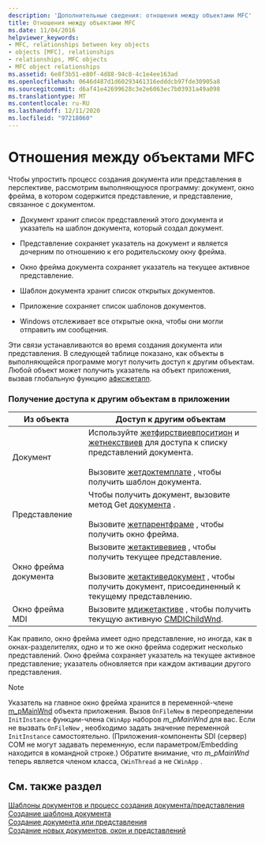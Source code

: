 ```yaml
---
description: 'Дополнительные сведения: отношения между объектами MFC'
title: Отношения между объектами MFC
ms.date: 11/04/2016
helpviewer_keywords:
- MFC, relationships between key objects
- objects [MFC], relationships
- relationships, MFC objects
- MFC object relationships
ms.assetid: 6e8f3b51-e80f-4d88-94c8-4c1e4ee163ad
ms.openlocfilehash: 0646d487d1d60293461316edddcb97fde30905a8
ms.sourcegitcommit: d6af41e42699628c3e2e6063ec7b03931a49a098
ms.translationtype: MT
ms.contentlocale: ru-RU
ms.lasthandoff: 12/11/2020
ms.locfileid: "97218060"
---
```

# <a name="relationships-among-mfc-objects"></a>Отношения между объектами MFC

Чтобы упростить процесс создания документа или представления в перспективе, рассмотрим выполняющуюся программу: документ, окно фрейма, в котором содержится представление, и представление, связанное с документом.

- Документ хранит список представлений этого документа и указатель на шаблон документа, который создал документ.

- Представление сохраняет указатель на документ и является дочерним по отношению к его родительскому окну фрейма.

- Окно фрейма документа сохраняет указатель на текущее активное представление.

- Шаблон документа хранит список открытых документов.

- Приложение сохраняет список шаблонов документов.

- Windows отслеживает все открытые окна, чтобы они могли отправить им сообщения.

Эти связи устанавливаются во время создания документа или представления. В следующей таблице показано, как объекты в выполняющейся программе могут получить доступ к другим объектам. Любой объект может получить указатель на объект приложения, вызвав глобальную функцию [афксжетапп](../mfc/reference/application-information-and-management.md#afxgetapp).

### <a name="gaining-access-to-other-objects-in-your-application"></a>Получение доступа к другим объектам в приложении

|Из объекта|Доступ к другим объектам|
|-----------------|---------------------------------|
|Документ|Используйте [жетфирствиевпоситион](../mfc/reference/cdocument-class.md#getfirstviewposition) и [жетнекствиев](../mfc/reference/cdocument-class.md#getnextview) для доступа к списку представлений документа.<br /><br /> Вызовите [жетдоктемплате](../mfc/reference/cdocument-class.md#getdoctemplate) , чтобы получить шаблон документа.|
|Представление|Чтобы получить документ, вызовите метод Get [документа](../mfc/reference/cview-class.md#getdocument) .<br /><br /> Вызовите [жетпарентфраме](../mfc/reference/cwnd-class.md#getparentframe) , чтобы получить окно фрейма.|
|Окно фрейма документа|Вызовите [жетактивевиев](../mfc/reference/cframewnd-class.md#getactiveview) , чтобы получить текущее представление.<br /><br /> Вызовите [жетактиведокумент](../mfc/reference/cframewnd-class.md#getactivedocument) , чтобы получить документ, присоединенный к текущему представлению.|
|Окно фрейма MDI|Вызовите [мдижетактиве](../mfc/reference/cmdiframewnd-class.md#mdigetactive) , чтобы получить текущую активную [CMDIChildWnd](../mfc/reference/cmdichildwnd-class.md).|

Как правило, окно фрейма имеет одно представление, но иногда, как в окнах-разделителях, одно и то же окно фрейма содержит несколько представлений. Окно фрейма сохраняет указатель на текущее активное представление; указатель обновляется при каждом активации другого представления.

> [!NOTE]
> Указатель на главное окно фрейма хранится в переменной-члене [m_pMainWnd](../mfc/reference/cwinthread-class.md#m_pmainwnd) объекта приложения. Вызов `OnFileNew` в переопределении `InitInstance` функции-члена `CWinApp` наборов *m_pMainWnd* для вас. Если не вызвать `OnFileNew` , необходимо задать значение переменной `InitInstance` самостоятельно. (Приложения-компоненты SDI (сервер) COM не могут задавать переменную, если параметром/Embedding находится в командной строке.) Обратите внимание, что *m_pMainWnd* теперь является членом класса, `CWinThread` а не `CWinApp` .

## <a name="see-also"></a>См. также раздел

[Шаблоны документов и процесс создания документа/представления](../mfc/document-templates-and-the-document-view-creation-process.md)<br/>
[Создание шаблона документа](../mfc/document-template-creation.md)<br/>
[Создание документа или представления](../mfc/document-view-creation.md)<br/>
[Создание новых документов, окон и представлений](../mfc/creating-new-documents-windows-and-views.md)
